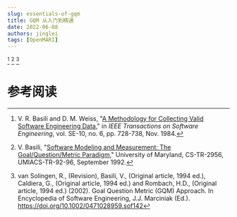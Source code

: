 ```yaml
---
slug: essentials-of-gqm
title: GQM 从入门到精通
date: 2022-06-08
authors: jinglei
tags: [OpenMARI]
---
```


[^Basili(1984)] [^Basili(1992)] [^vanSolingen(2002)]

<!--truncate-->

# 参考阅读

[^Basili(1984)]: V. R. Basili and D. M. Weiss, "[A Methodology for Collecting Valid Software Engineering Data](https://doi.org/10.1109/TSE.1984.5010301)," in _IEEE Transactions on Software Engineering_, vol. SE-10, no. 6, pp. 728-738, Nov. 1984.

[^Basili(1992)]: V. Basili, "[Software Modeling and Measurement: The Goal/Question/Metric Paradigm](https://hdl.handle.net/1903/7538)," University of Maryland, CS-TR-2956, UMIACS-TR-92-96, September 1992.

[^vanSolingen(2002)]: van Solingen, R., (Revision), Basili, V., (Original article, 1994 ed.), Caldiera, G., (Original article, 1994 ed.) and Rombach, H.D., (Original article, 1994 ed.) (2002). Goal Question Metric (GQM) Approach. In Encyclopedia of Software Engineering, J.J. Marciniak (Ed.). https://doi.org/10.1002/0471028959.sof142